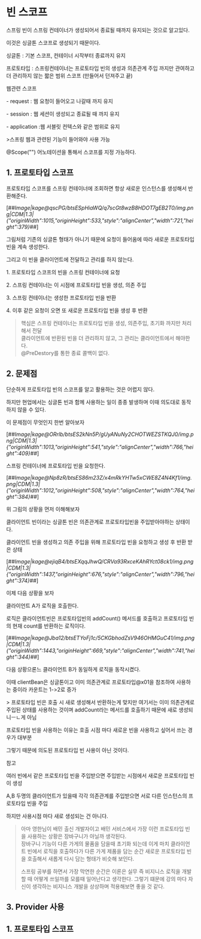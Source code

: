 # **빈 스코프**

스프링 빈이 스프링 컨테이너가 생성되어서 종료될 때까지 유지되는 것으로 알고있다.

이것은 싱글톤 스코프로 생성되기 때문이다. 

싱글톤 : 기본 스코프, 컨테이너 시작부터 종료까지 유지 

프로토타입 : 스프링컨테이너는 프로토타입 빈의 생성과 의존관계 주입 까지만 관여하고 더 관리하지 않는 짧은 범위 스코프 (만들어서 던져주고 끝)

웹관련 스코프

\- request : 웹 요청이 들어오고 나갈때 까지 유지

\- session : 웹 세션이 생성되고 종료될 때 까지 유지

\- application :웹 서블릿 컨텍스와 같은 범위로 유지

\>스프링 웹과 관련된 기능이 들어와야 사용 가능 

@Scope("") 어노테이션을 통해서 스코프를 지정 가능하다.

<script>(adsbygoogle = window.adsbygoogle || []).push({});</script>

## **1\. 프로토타입 스코프**

프로토타입 스코프를 스프링 컨테이너에 조회하면 항상 새로운 인스턴스를 생성해서 반환해준다.

[##_Image|kage@qscPG/btsESpHiaWQ/q7scGt8wzB8HDOT7gEB2T0/img.png|CDM|1.3|{"originWidth":1015,"originHeight":533,"style":"alignCenter","width":721,"height":379}_##]

그림처럼 기존의 싱글톤 형태가 아니기 때문에 요청이 들어옴에 따라 새로운 프로토타입 빈을 계속 생성한다.

그리고 이 빈을 클라이언트에 전달하고 관리를 하지 않는다.

1\. 프로토타입 스코프의 빈을 스프링 컨테이너에 요청

2\. 스프링 컨테이너는 이 시점에 프로토타입 빈을 생성, 의존 주입

3\. 스프링 컨테이너는 생성한 프로토타입 빈을 반환

4\. 이후 같은 요청이 오면 또 새로운 프로토타입 빈을 생성 후 반환

> 핵심은 스프링 컨테이너는 프로토타입 빈을 생성, 의존주입, 초기화 까지만 처리해서 전달  
> 클라이언트에 반환된 빈을 더 관리하지 않고, 그 관리는 클라이언트에서 해야한다.  
> @PreDestory를 통한 종료 콜백이 없다.

## **2\. 문제점**

단순하게 프로토타입 빈의 스코프를 알고 활용하는 것은 어렵지 않다.

하지만 현업에서는 싱글톤 빈과 함께 사용하는 일이 종종 발생하며 이때 의도대로 동작하지 않을 수 있다.

이 문제점이 무엇인지 한번 알아보자

[##_Image|kage@ORrlb/btsES2kNn5P/gUyANuNy2CHOTWEZSTKQJ0/img.png|CDM|1.3|{"originWidth":1013,"originHeight":541,"style":"alignCenter","width":766,"height":409}_##]

스프링 컨테이너에 프로토타입 빈을 요청한다.

[##_Image|kage@Np8zR/btsES86m23Z/x4mRkYHTw5xCWE8Z4N4Kf1/img.png|CDM|1.3|{"originWidth":1012,"originHeight":508,"style":"alignCenter","width":764,"height":384}_##]

위 그림의 상황을 먼저 이해해보자

클라이언트 빈이라는 싱글톤 빈은 의존관계로 프로토타입빈을 주입받아야하는 상태이다.

클라이언트 빈을 생성하고 의존 주입을 위해 프로토타입 빈을 요청하고 생성 후 반환 받은 상태

[##_Image|kage@ejiqB4/btsEXqqJhwQ/CRVa93RxceKAhRYct08ck1/img.png|CDM|1.3|{"originWidth":1437,"originHeight":676,"style":"alignCenter","width":796,"height":374}_##]

이제 다음 상황을 보자

클라이언트 A가 로직을 호출한다.

로직은 클라이언트빈은 프로토타입빈의 addCount() 메서드를 호출하고 프로토타입 빈의 현재 count를 반환하는 로직이다.

[##_Image|kage@Jba12/btsETYoFj1c/5CKGbhodZsV946OHMGuC41/img.png|CDM|1.3|{"originWidth":1443,"originHeight":669,"style":"alignCenter","width":741,"height":344}_##]

다음 상황으론느 클라이언트 B가 동일하게 로직을 동작시켰다. 

이때 clientBean은 싱글톤이고 이미 의존관계로 프로토타입@x01을 참조하여 사용하는 중이라 카운트는 1->2로 증가

\> 프로토타입 빈은 호출 시 새로 생성해서 반환하는게 맞지만 여기서는 이미 의존관계로 주입된 상태를 사용하는 것이며 addCount라는 메서드를 호출하기 때문에 새로 생성되니ㅡㄴ게 아님

프로토타입 빈을 사용하는 이유는 호출 시점 마다 새로운 빈을 사용하고 싶어서 쓰는 경우가 대부분

그렇기 때문에 의도된 프로토타입 빈 사용이 아닌 것이다.

참고

여러 빈에서 같은 프로토타입 빈을 주입받으면 주입받는 시점에서 새로운 프로토타입 빈이 생성

A,B 두명의 클라이언트가 있을때 각각 의존관계를 주입받으면 서로 다른 인스턴스의 프로토타입 빈을 주입

하지만 사용시점 마다 새로 생성되는 건 아니다.

> 아마 영한님이 배민 출신 개발자이고 배민 서비스에서 가장 이런 프로토타입 빈을 사용하는 상황은 장바구니가 아닐까 생각된다.  
> 장바구니 기능이 다른 가게의 물품을 담을때 초기화 되는데 이게 마치 클라이언트 빈에서 로직을 호출하다가 다른 가게 제품을 담는 순간 새로운 프로토타입 빈을 호출해서 새롭게 다시 담는 형태가 비슷해 보인다.  
>   
> 스프링 공부를 하면서 가장 막연한 순간은 이론은 실무 즉 비지니스 로직을 개발할 때 어떻게 쓰일까를 모를때 일어난다고 생각한다. 그렇기 떄문에 강의 마다 자신이 생각하는 비지니스 개발을 상상하며 적용해보면 좋을 것 같다.

## **3\. Provider 사용**

## **1\. 프로토타입 스코프**

<script>(adsbygoogle = window.adsbygoogle || []).push({});</script>